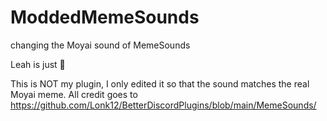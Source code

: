 # ModdedMemeSounds
changing the Moyai sound of MemeSounds

Leah is just 🗿

This is NOT my plugin, I only edited it so that the sound matches the real Moyai meme.
All credit goes to https://github.com/Lonk12/BetterDiscordPlugins/blob/main/MemeSounds/
